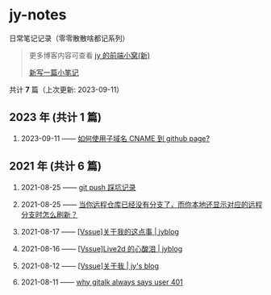 # jy-notes

日常笔记记录（零零散散啥都记系列）

> 更多博客内容可查看 [jy 的前端小窝(新)](https://jynba.github.io)
>
> [新写一篇小笔记](https://github.com/jynba/jynba.github.io/issues/new)

共计 **7** 篇（上次更新: 2023-09-11）

## 2023 年 (共计 1 篇)

1. 2023-09-11 —— [如何使用子域名 CNAME 到 github page?](https://github.com/jynba/jynba.github.io/issues/7)

## 2021 年 (共计 6 篇)

1. 2021-08-25 —— [git push 踩坑记录](https://github.com/jynba/jynba.github.io/issues/6)

2. 2021-08-25 —— [当你远程仓库已经没有分支了，而你本地还显示对应的远程分支时怎么刷新？](https://github.com/jynba/jynba.github.io/issues/5)

3. 2021-08-17 —— [[Vssue]关于我的这点事 | jyblog](https://github.com/jynba/jynba.github.io/issues/4)

4. 2021-08-16 —— [[Vssue]Live2d 的心酸泪 | jyblog](https://github.com/jynba/jynba.github.io/issues/3)

5. 2021-08-12 —— [[Vssue]关于我 | jy's blog](https://github.com/jynba/jynba.github.io/issues/2)

6. 2021-08-11 —— [why gitalk always says user 401](https://github.com/jynba/jynba.github.io/issues/1)
